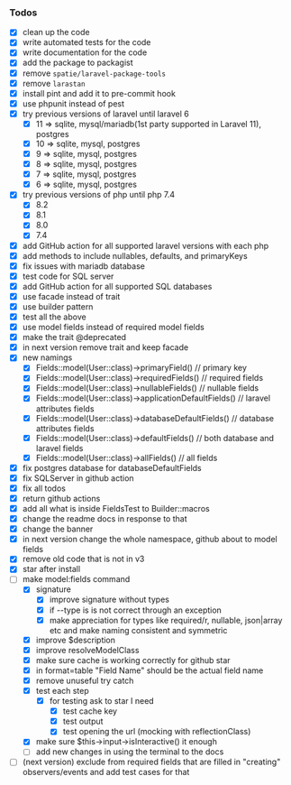 ### Todos

- [x] clean up the code
- [x] write automated tests for the code
- [x] write documentation for the code
- [x] add the package to packagist
- [x] remove `spatie/laravel-package-tools`
- [x] remove `larastan`
- [x] install pint and add it to pre-commit hook
- [x] use phpunit instead of pest
- [x] try previous versions of laravel until laravel 6
    - [x] 11 => sqlite, mysql/mariadb(1st party supported in Laravel 11), postgres
    - [x] 10 => sqlite, mysql, postgres
    - [x] 9 => sqlite, mysql, postgres
    - [x] 8 => sqlite, mysql, postgres
    - [x] 7 => sqlite, mysql, postgres
    - [x] 6 => sqlite, mysql, postgres
- [x] try previous versions of php until php 7.4
    - [x] 8.2
    - [x] 8.1
    - [x] 8.0
    - [x] 7.4
- [x] add GitHub action for all supported laravel versions with each php
- [x] add methods to include nullables, defaults, and primaryKeys
- [x] fix issues with mariadb database
- [x] test code for SQL server
- [x] add GitHub action for all supported SQL databases
- [x] use facade instead of trait
- [x] use builder pattern
- [x] test all the above
- [x] use model fields instead of required model fields
- [x] make the trait @deprecated
- [x] in next version remove trait and keep facade
- [x] new namings
    - [x] Fields::model(User::class)->primaryField() // primary key
    - [x] Fields::model(User::class)->requiredFields() // required fields
    - [x] Fields::model(User::class)->nullableFields() // nullable fields
    - [x] Fields::model(User::class)->applicationDefaultFields() // laravel attributes fields
    - [x] Fields::model(User::class)->databaseDefaultFields()  // database attributes fields
    - [x] Fields::model(User::class)->defaultFields()  // both database and laravel fields
    - [x] Fields::model(User::class)->allFields()  // all fields
- [x] fix postgres database for databaseDefaultFields
- [x] fix SQLServer in github action
- [x] fix all todos
- [x] return github actions
- [x] add all what is inside FieldsTest to Builder::macros
- [x] change the readme docs in response to that
- [x] change the banner
- [x] in next version change the whole namespace, github about to model fields
- [x] remove old code that is not in v3
- [x] star after install
- [ ] make model:fields command
    - [x] signature
        - [x] improve signature without types
        - [x] if --type is is not correct through an exception
        - [x] make appreciation for types like required/r, nullable, json|array etc and make naming consistent and
          symmetric
    - [x] improve $description
    - [x] improve resolveModelClass
    - [x] make sure cache is working correctly for github star
    - [x] in format=table "Field Name" should be the actual field name
    - [x] remove unuseful try catch
    - [x] test each step
        - [x] for testing ask to star I need
            - [x] test cache key
            - [x] test output
            - [x] test opening the url (mocking with reflectionClass)
    - [x] make sure $this->input->isInteractive() it enough
    - [ ] add new changes in using the terminal to the docs 
- [ ] (next version) exclude from required fields that are filled in "creating" observers/events and add test cases for
  that
